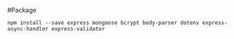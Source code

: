 #Package

`npm install --save express mongoose bcrypt body-parser dotenv express-async-handler express-validator`